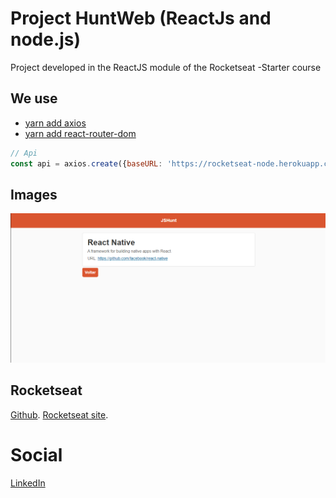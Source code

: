 # Project HuntWeb (ReactJs and node.js)

Project developed in the ReactJS module of the Rocketseat -Starter course

## We use

* [yarn add axios](https://github.com/axios/axios)
* [yarn add react-router-dom](https://github.com/ReactTraining/react-router/tree/master/packages/react-router-dom)

```javascript
// Api
const api = axios.create({baseURL: 'https://rocketseat-node.herokuapp.com/api' });
```
## Images

![alt text](https://github.com/Christianmsousa/reactjs-starter/blob/main/img-github/Details.png)

## Rocketseat

[Github](https://github.com/Rocketseat).
[Rocketseat site](https://rocketseat.com.br).

# Social

<a href=“https://www.linkedin.com/in/christiansousaa/“>LinkedIn</a>



